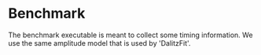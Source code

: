 # Benchmark
The benchmark executable is meant to collect some timing information. We use the same amplitude model that is used by 'DalitzFit'.
